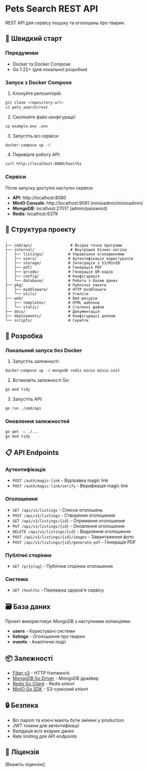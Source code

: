 # Pets Search REST API

REST API для сервісу пошуку та оголошень про тварин.

## 🚀 Швидкий старт

### Передумови
- Docker та Docker Compose
- Go 1.22+ (для локальної розробки)

### Запуск з Docker Compose

1. Клонуйте репозиторій:
```bash
git clone <repository-url>
cd pets_search/rest
```

2. Скопіюйте файл конфігурації:
```bash
cp example.env .env
```

3. Запустіть всі сервіси:
```bash
docker-compose up -d
```

4. Перевірте роботу API:
```bash
curl http://localhost:8080/healthz
```

### Сервіси

Після запуску доступні наступні сервіси:

- **API**: http://localhost:8080
- **MinIO Console**: http://localhost:9091 (minioadmin/minioadmin)
- **MongoDB**: localhost:27017 (admin/password)
- **Redis**: localhost:6379

## 📂 Структура проекту

```
.
├── cmd/api/                 # Вхідна точка програми
├── internal/                # Внутрішня бізнес-логіка
│   ├── listings/           # Управління оголошеннями
│   ├── users/              # Аутентифікація користувачів
│   ├── storage/            # Інтеграція з S3/MinIO
│   ├── pdf/                # Генерація PDF
│   ├── qrcode/             # Генерація QR-кодів
│   ├── config/             # Конфігурація
│   └── database/           # Робота з базою даних
├── pkg/                    # Публічні пакети
│   ├── middleware/         # HTTP middleware
│   └── utils/              # Утиліти
├── web/                    # Веб-ресурси
│   ├── templates/          # HTML шаблони
│   └── static/             # Статичні файли
├── docs/                   # Документація
├── deployments/            # Конфігурації деплою
└── scripts/                # Скрипти
```

## 🔧 Розробка

### Локальний запуск без Docker

1. Запустіть залежності:
```bash
docker-compose up -d mongodb redis minio minio-init
```

2. Встановіть залежності Go:
```bash
go mod tidy
```

3. Запустіть API:
```bash
go run ./cmd/api
```

### Оновлення залежностей

```bash
go get -u ./...
go mod tidy
```

## 📋 API Endpoints

### Аутентифікація
- `POST /auth/magic-link` - Відправка magic link
- `POST /auth/magic-link/verify` - Верифікація magic link

### Оголошення
- `GET /api/v1/listings` - Список оголошень
- `POST /api/v1/listings` - Створення оголошення
- `GET /api/v1/listings/{id}` - Отримання оголошення
- `PUT /api/v1/listings/{id}` - Оновлення оголошення
- `DELETE /api/v1/listings/{id}` - Видалення оголошення
- `POST /api/v1/listings/{id}/images` - Завантаження фото
- `POST /api/v1/listings/{id}/generate-pdf` - Генерація PDF

### Публічні сторінки
- `GET /p/{slug}` - Публічна сторінка оголошення

### Система
- `GET /healthz` - Перевірка здоров'я сервісу

## 🗃️ База даних

Проект використовує MongoDB з наступними колекціями:

- **users** - Користувачі системи
- **listings** - Оголошення про тварин
- **events** - Аналітичні події

## 📦 Залежності

- [Fiber v3](https://github.com/gofiber/fiber) - HTTP framework
- [MongoDB Go Driver](https://github.com/mongodb/mongo-go-driver) - MongoDB драйвер
- [Redis Go Client](https://github.com/go-redis/redis) - Redis клієнт
- [MinIO Go SDK](https://github.com/minio/minio-go) - S3-сумісний клієнт

## 🔒 Безпека

- Всі паролі та ключі мають бути змінені у production
- JWT токени для автентифікації
- Валідація всіх вхідних даних
- Rate limiting для API endpoints

## 📝 Ліцензія

[Вкажіть ліцензію]
